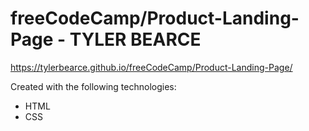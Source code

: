 # freeCodeCamp/Product-Landing-Page - TYLER BEARCE



https://tylerbearce.github.io/freeCodeCamp/Product-Landing-Page/

Created with the following technologies:
* HTML
* CSS

